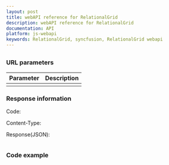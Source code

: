 ```yaml
---
layout: post
title: webAPI reference for RelationalGrid
description: webAPI reference for RelationalGrid
documentation: API
platform: js-webapi
keywords: RelationalGrid, syncfusion, RelationalGrid webapi
---
```


## 

### URL parameters

|  Parameter |  Description | 
|---|---|
|   |   |

### Response information 

Code: 

Content-Type: 

Response(JSON):

```javascript


```

### Code example 

```javascript


```